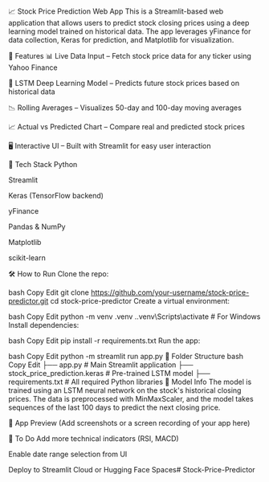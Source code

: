 📈 Stock Price Prediction Web App
This is a Streamlit-based web application that allows users to predict stock closing prices using a deep learning model trained on historical data. The app leverages yFinance for data collection, Keras for prediction, and Matplotlib for visualization.

🚀 Features
📊 Live Data Input – Fetch stock price data for any ticker using Yahoo Finance

🧠 LSTM Deep Learning Model – Predicts future stock prices based on historical data

📉 Rolling Averages – Visualizes 50-day and 100-day moving averages

📈 Actual vs Predicted Chart – Compare real and predicted stock prices

🖥️ Interactive UI – Built with Streamlit for easy user interaction

🧪 Tech Stack
Python

Streamlit

Keras (TensorFlow backend)

yFinance

Pandas & NumPy

Matplotlib

scikit-learn

🛠️ How to Run
Clone the repo:

bash
Copy
Edit
git clone https://github.com/your-username/stock-price-predictor.git
cd stock-price-predictor
Create a virtual environment:

bash
Copy
Edit
python -m venv .venv
.\.venv\Scripts\activate  # For Windows
Install dependencies:

bash
Copy
Edit
pip install -r requirements.txt
Run the app:

bash
Copy
Edit
python -m streamlit run app.py
📂 Folder Structure
bash
Copy
Edit
├── app.py                  # Main Streamlit application
├── stock_price_prediction.keras  # Pre-trained LSTM model
├── requirements.txt        # All required Python libraries
🧠 Model Info
The model is trained using an LSTM neural network on the stock's historical closing prices. The data is preprocessed with MinMaxScaler, and the model takes sequences of the last 100 days to predict the next closing price.

📸 App Preview
(Add screenshots or a screen recording of your app here)

📌 To Do
Add more technical indicators (RSI, MACD)

Enable date range selection from UI

Deploy to Streamlit Cloud or Hugging Face Spaces# Stock-Price-Predictor
